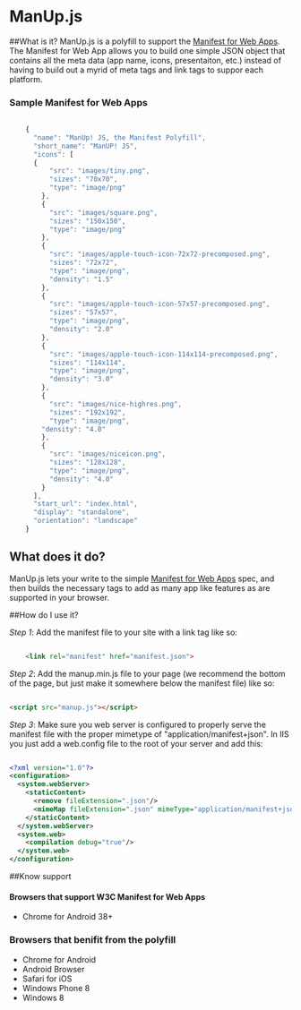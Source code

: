 # ManUp.js

##What is it?
ManUp.js is a polyfill to support the [Manifest for Web Apps](http://w3c.github.io/manifest/).  The Manifest for Web App allows you to build one simple JSON object that contains all the meta data (app name, icons, presentaiton, etc.) instead of having to build out a myrid of meta tags and link tags to suppor each platform.
### Sample Manifest for Web Apps

```javascript
    
    {
      "name": "ManUp! JS, the Manifest Polyfill",
      "short_name": "ManUP! JS",
      "icons": [
      {
          "src": "images/tiny.png",
          "sizes": "70x70",
          "type": "image/png"
        },
        {
          "src": "images/square.png",
          "sizes": "150x150",
          "type": "image/png"
        },
        {
          "src": "images/apple-touch-icon-72x72-precomposed.png",
          "sizes": "72x72",
          "type": "image/png",
          "density": "1.5"
        },
        {
          "src": "images/apple-touch-icon-57x57-precomposed.png",
          "sizes": "57x57",
          "type": "image/png",
          "density": "2.0"
        },
        {
          "src": "images/apple-touch-icon-114x114-precomposed.png",
          "sizes": "114x114",
          "type": "image/png",
          "density": "3.0"
        },
        {
          "src": "images/nice-highres.png",
          "sizes": "192x192",
          "type": "image/png",
        "density": "4.0"
        },
        {
          "src": "images/niceicon.png",
          "sizes": "128x128",
          "type": "image/png",
          "density": "4.0"
        }
      ],
      "start_url": "index.html",
      "display": "standalone",
      "orientation": "landscape"
    }

```


## What does it do?
ManUp.js lets your write to the simple  [Manifest for Web Apps](http://w3c.github.io/manifest/) spec, and then builds the necessary tags to add as many app like features as are supported in your browser.

##How do I use it?

*Step 1*: Add the manifest file to your site with a link tag like so:

```html

    <link rel="manifest" href="manifest.json">

```

*Step 2*: Add the manup.min.js file to your page (we recommend the bottom of the page, but just make it somewhere below the manifest file) like so:

```html

<script src="manup.js"></script>

```


*Step 3*: Make sure you web server is configured to properly serve the manifest file with the proper mimetype of "application/manifest+json".  In IIS you just add a web.config file to the root of your server and add this:
```xml

<?xml version="1.0"?>
<configuration>
  <system.webServer>
    <staticContent>
      <remove fileExtension=".json"/>
      <mimeMap fileExtension=".json" mimeType="application/manifest+json"/>
    </staticContent>
  </system.webServer>
  <system.web>
    <compilation debug="true"/>
  </system.web>
</configuration>

```


##Know support

#### Browsers that support W3C Manifest for Web Apps
 - Chrome for Android 38+

### Browsers that benifit from the polyfill
  - Chrome for Android
  - Android Browser
  - Safari for iOS
  - Windows Phone 8
  - Windows 8

